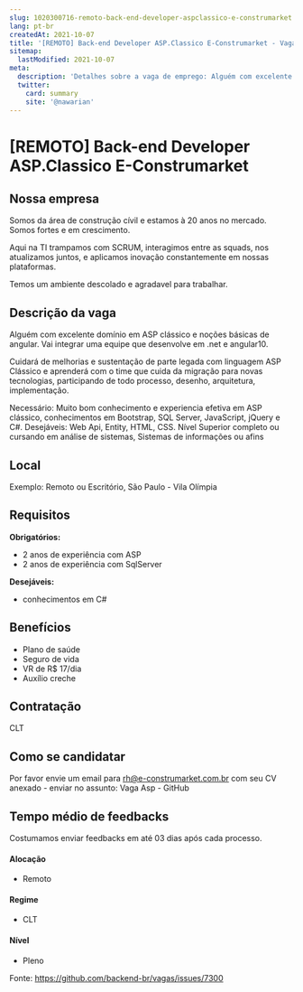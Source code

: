 ```yaml
---
slug: 1020300716-remoto-back-end-developer-aspclassico-e-construmarket
lang: pt-br
createdAt: 2021-10-07
title: '[REMOTO] Back-end Developer ASP.Classico E-Construmarket - Vaga de Emprego'
sitemap:
  lastModified: 2021-10-07
meta:
  description: 'Detalhes sobre a vaga de emprego: Alguém com excelente domínio em ASP clássico e noções básicas de angular. Vai integrar uma equipe que desenvolve em .net e angular10. Cuidará de melhorias e sustentação de parte legada com linguagem ASP Clássico e aprenderá com o time que cuida da migração para novas tecnologias, participando de todo processo, desenho, arquitetura, implementação. Necessário: Muito bom conhecimento e experiencia efetiva em ASP clássico, conhecimentos em Bootstrap, SQL Server, JavaScript, jQuery e C#. Desejáveis: Web Api, Entity, HTML, CSS. Nível Superior completo ou cursando em análise de sistemas, Sistemas de informações ou afins'
  twitter:
    card: summary
    site: '@nawarian'
---
```


# [REMOTO] Back-end Developer ASP.Classico E-Construmarket

## Nossa empresa

Somos da área de construção cívil e estamos à 20 anos no mercado. Somos fortes e em crescimento. 

Aqui na TI trampamos com SCRUM, interagimos entre as squads, nos atualizamos juntos, e aplicamos inovação constantemente em nossas plataformas. 

Temos um ambiente descolado e agradavel para trabalhar.

## Descrição da vaga

Alguém com excelente domínio em ASP clássico e noções básicas de angular.
Vai integrar uma equipe que desenvolve em .net e angular10.

Cuidará de melhorias e sustentação de parte legada com linguagem ASP Clássico e aprenderá com o time que cuida da migração para novas tecnologias, participando de todo processo, desenho, arquitetura, implementação.

Necessário:
Muito bom conhecimento e experiencia efetiva em ASP clássico, conhecimentos em Bootstrap, SQL Server, JavaScript, jQuery e C#.
Desejáveis: Web Api, Entity, HTML, CSS.
Nível Superior completo ou cursando em análise de sistemas, Sistemas de informações ou afins

## Local

Exemplo: Remoto ou Escritório, São Paulo - Vila Olímpia

## Requisitos

**Obrigatórios:**
- 2 anos de experiência com ASP
- 2 anos de experiência com SqlServer

**Desejáveis:**
- conhecimentos em C#

## Benefícios

- Plano de saúde
- Seguro de vida
- VR de R$ 17/dia
- Auxílio creche

## Contratação

CLT 

## Como se candidatar

Por favor envie um email para rh@e-construmarket.com.br com seu CV anexado - enviar no assunto: Vaga Asp - GitHub

## Tempo médio de feedbacks

Costumamos enviar feedbacks em até 03 dias após cada processo.


#### Alocação
- Remoto

#### Regime
- CLT

#### Nível

- Pleno

Fonte: https://github.com/backend-br/vagas/issues/7300